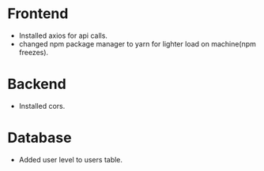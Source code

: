 # Frontend

* Installed axios for api calls.
* changed npm package manager to yarn for lighter load on machine(npm freezes).

# Backend

* Installed cors.

# Database

* Added user level to users table.